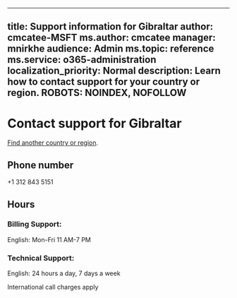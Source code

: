 ﻿
---                                
title: Support information for Gibraltar
author: cmcatee-MSFT
ms.author: cmcatee
manager: mnirkhe
audience: Admin
ms.topic: reference
ms.service: o365-administration
localization_priority: Normal
description: Learn how to contact support for your country or region.
ROBOTS: NOINDEX, NOFOLLOW
---

# Contact support for Gibraltar

[Find another country or region](CernSupportTest1.md). <!--This should go to the parent "Contact support" topic-->

## Phone number
+1 312 843 5151

## Hours
### Billing Support:

English: Mon-Fri 11 AM-7 PM

### Technical Support:

English: 24 hours a day, 7 days a week

International call charges apply


